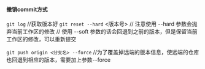 #### 撤销commit方式

`git log`  //获取版本好
`git reset --hard` <版本号>
// 注意使用 --hard 参数会抛弃当前工作区的修改
// 使用 --soft 参数的话会回退到之前的版本，但是保留当前工作区的修改，可以重新提交

`git push origin <分支名> --force` //为了覆盖掉远端的版本信息，使远端的仓库也回退到相应的版本，需要加上参数--force
